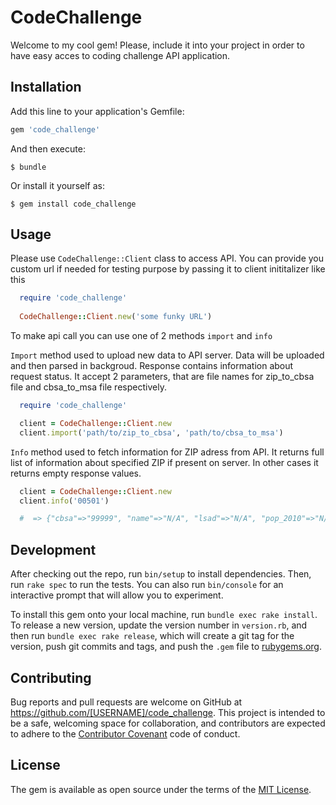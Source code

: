 # CodeChallenge

Welcome to my cool gem! Please, include it into your project in order to have easy acces to coding challenge API application.

## Installation

Add this line to your application's Gemfile:

```ruby
gem 'code_challenge'
```

And then execute:

    $ bundle

Or install it yourself as:

    $ gem install code_challenge

## Usage

Please use `CodeChallenge::Client` class to access API. You can provide you custom url if needed for testing purpose by passing it to client inititalizer like this

```ruby
  require 'code_challenge'
  
  CodeChallenge::Client.new('some funky URL')
```

To make api call you can use one of 2 methods `import` and `info`

`Import` method used to upload new data to API server. Data will be uploaded and then parsed in backgroud. Response contains information about request status. It accept 2 parameters, that are file names for zip_to_cbsa file and cbsa_to_msa file respectively.

```ruby
  require 'code_challenge'

  client = CodeChallenge::Client.new
  client.import('path/to/zip_to_cbsa', 'path/to/cbsa_to_msa')
```

`Info` method used to fetch information for ZIP adress from API. It returns full list of information about specified ZIP if present on server. In other cases it returns empty response values.

```ruby
  client = CodeChallenge::Client.new
  client.info('00501')

  #  => {"cbsa"=>"99999", "name"=>"N/A", "lsad"=>"N/A", "pop_2010"=>"N/A", "pop_2011"=>"N/A", "pop_2012"=>"N/A", "pop_2013"=>"N/A", "pop_2014"=>"N/A", "pop_2015"=>"N/A", "zip"=>"505"}
```

## Development

After checking out the repo, run `bin/setup` to install dependencies. Then, run `rake spec` to run the tests. You can also run `bin/console` for an interactive prompt that will allow you to experiment.

To install this gem onto your local machine, run `bundle exec rake install`. To release a new version, update the version number in `version.rb`, and then run `bundle exec rake release`, which will create a git tag for the version, push git commits and tags, and push the `.gem` file to [rubygems.org](https://rubygems.org).

## Contributing

Bug reports and pull requests are welcome on GitHub at https://github.com/[USERNAME]/code_challenge. This project is intended to be a safe, welcoming space for collaboration, and contributors are expected to adhere to the [Contributor Covenant](http://contributor-covenant.org) code of conduct.

## License

The gem is available as open source under the terms of the [MIT License](https://opensource.org/licenses/MIT).
